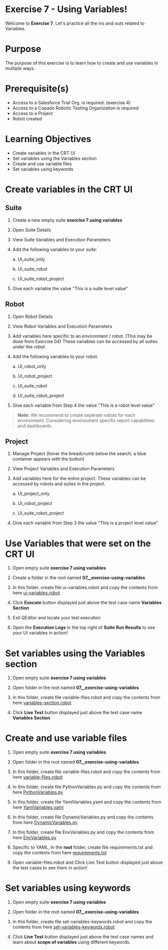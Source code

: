 # Exercise 7 - Using Variables!

Welcome to **Exercise 7**. Let's practice all the ins and outs related to Variables.

# Purpose

The purpose of this exercise is to learn how to create and use variables in multiple ways.

# Prerequisite(s)

- Access to a Salesforce Trial Org. is required. (exercise 4)
- Access to a Copado Robotic Testing Organization is required
- Access to a Project
- Robot created

# Learning Objectives

- Create variables in the CRT UI
- Set variables using the Variables section
- Create and use variable files
- Set variables using keywords

# Create variables in the CRT UI

## Suite

1. Create a new empty suite **exercise 7 using variables**

2. Open Suite Details

3. View Suite Variables and Execution Parameters

4. Add the following variables to your suite:

	a. UI_suite_only
	
	b. UI_suite_robot
	
	c. UI_suite_robot_project
	
5. Give each variable the value "This is a suite level value"


## Robot

1. Open Robot Details

2. View Robot Variables and Execution Parameters

3. Add variables here specific to an environment / robot. (This may be done from Exercise 04) These variables can be accessed by all suites under the robot

4. Add the following variables to your robot:

    a. UI_robot_only

	b. UI_robot_project

	c. UI_suite_robot

	d. UI_suite_robot_project

5. Give each variable from Step 4 the value "This is a robot level value"

> **Note:** We recommend to create seperate robots for each environment. Considering environment specific report capabilities and dashboards.

## Project

1. Manage Project (hover the breadcrumb below the search, a blue container appears with the button)

2. View Project Variables and Execution Parameters

3. Add variables here for the entire project. These variables can be accessed by robots and suites in the project.

    a. UI_project_only

	b. UI_robot_project

	c. UI_suite_robot_project

4. Give each variable from Step 3 the value "This is a project level value"

# Use Variables that were set on the CRT UI

1. Open empty suite **exercise 7 using variables**

2. Create a folder in the root named **07__exercise-using-variables**

3. In this folder, create file ui-variables.robot and copy the contents from here [ui-variables.robot](ui-variables.robot)

4. Click **Execute** button displayed just above the test case name **Variables Section**

5. Exit QEditor and locate your test execution

6. Open the **Execution Logs** in the top right of **Suite Run Results** to see your UI variables in action!

# Set variables using the Variables section

1. Open empty suite **exercise 7 using variables**

2. Open folder in the root named **07__exercise-using-variables**

3. In this folder, create file variable-files.robot and copy the contents from here [variables-section.robot](variables-section.robot)

4. Click **Live Test** button displayed just above the test case name **Variables Section** 

# Create and use variable files

1. Open empty suite **exercise 7 using variables**

2. Open folder in the root named **07__exercise-using-variables**

3. In this folder, create file variable-files.robot and copy the contents from here [variable-files.robot](variable-files.robot)

4. In this folder, create file PythonVariables.py and copy the contents from here [PythonVariables.py](PythonVariables.py)

5. In this folder, create file YamlVariables.yaml and copy the contents from here [YamlVariables.yaml](YamlVariables.yaml)

6. In this folder, create file DynamicVariables.py and copy the contents from here [DynamicVariables.py](DynamicVariables.py)

7. In this folder, create file EnvVariables.py and copy the contents from here [EnvVariables.py](EnvVariables.py)

8. Specific to YAML, In the **root** folder, create file requirements.txt and copy the contents from here [requirements.txt](../requirements.txt)

9. Open variable-files.robot and Click Live Test button displayed just above the test cases to see them in action!

# Set variables using keywords

1. Open empty suite **exercise 7 using variables**

2. Open folder in the root named **07__exercise-using-variables**

3. In this folder, create file set-variables-keywords.robot and copy the contents from here [set-variables-keywords.robot](set-variables-keywords.robot)

4. Click **Live Test** button displayed just above the test case names and learn about **scope of variables** using different keywords.